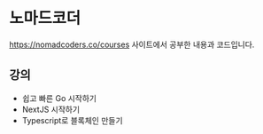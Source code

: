# 노마드코더

https://nomadcoders.co/courses 사이트에서 공부한 내용과 코드입니다.

## 강의

- 쉽고 빠른 Go 시작하기
- NextJS 시작하기
- Typescript로 블록체인 만들기
